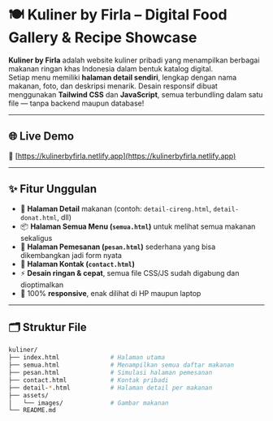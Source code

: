 # 🍽️ Kuliner by Firla – Digital Food Gallery & Recipe Showcase

**Kuliner by Firla** adalah website kuliner pribadi yang menampilkan berbagai makanan ringan khas Indonesia dalam bentuk katalog digital.  
Setiap menu memiliki **halaman detail sendiri**, lengkap dengan nama makanan, foto, dan deskripsi menarik. Desain responsif dibuat menggunakan **Tailwind CSS** dan **JavaScript**, semua terbundling dalam satu file — tanpa backend maupun database!

---

## 🌐 Live Demo  
🔗 [https://kulinerbyfirla.netlify.app](https://kulinerbyfirla.netlify.app)

---

## ✨ Fitur Unggulan

- 🧾 **Halaman Detail** makanan (contoh: `detail-cireng.html`, `detail-donat.html`, dll)
- 📦 **Halaman Semua Menu (`semua.html`)** untuk melihat semua makanan sekaligus
- 🛒 **Halaman Pemesanan (`pesan.html`)** sederhana yang bisa dikembangkan jadi form nyata
- 💬 **Halaman Kontak (`contact.html`)**  
- ⚡ **Desain ringan & cepat**, semua file CSS/JS sudah digabung dan dioptimalkan
- 📱 100% **responsive**, enak dilihat di HP maupun laptop

---

## 🗂 Struktur File

```bash
kuliner/
├── index.html              # Halaman utama
├── semua.html              # Menampilkan semua daftar makanan
├── pesan.html              # Simulasi halaman pemesanan
├── contact.html            # Kontak pribadi
├── detail-*.html           # Halaman detail per makanan
├── assets/
│   └── images/             # Gambar makanan
└── README.md
